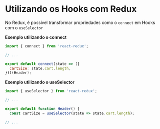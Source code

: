 # Utilizando os Hooks com Redux

No Redux, é possível transformar propriedades como o `connect` em Hooks com o `useSelector`

**Exemplo utilizando o connect**
```js
import { connect } from 'react-redux';

// ...

export default connect(state => ({
  cartSize: state.cart.length,
}))(Header);
```

**Exemplo utilizando o useSelector**
```js
import { useSelector } from 'react-redux';

// ...

export default function Header() {
  const cartSize = useSelector(state => state.cart.length);

// ...
```